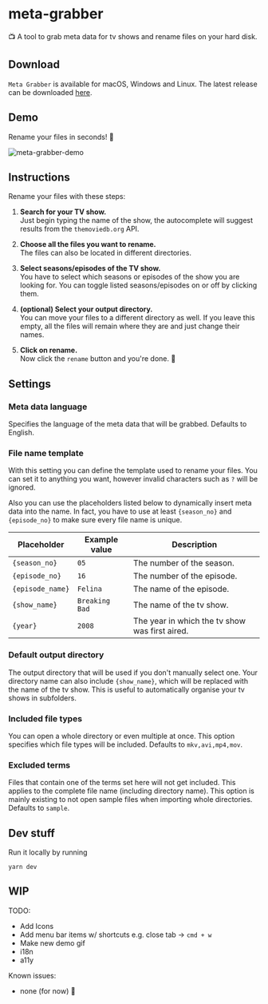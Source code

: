 # meta-grabber

📺 A tool to grab meta data for tv shows and rename files on your hard disk.

## Download

`Meta Grabber` is available for macOS, Windows and Linux.
The latest release can be downloaded [here](https://github.com/andreaswilli/meta-grabber/releases/latest).

## Demo
Rename your files in seconds! 🚀

![meta-grabber-demo](https://user-images.githubusercontent.com/17298270/45350375-ed4fbf00-b5b3-11e8-8cc2-a59e157a7205.gif)

## Instructions
Rename your files with these steps:

1. **Search for your TV show.**  
   Just begin typing the name of the show, the autocomplete will suggest results from the `themoviedb.org` API.

1. **Choose all the files you want to rename.**  
   The files can also be located in different directories.

1. **Select seasons/episodes of the TV show.**  
   You have to select which seasons or episodes of the show you are looking for. You can toggle listed seasons/episodes on or off by clicking them.

1. **(optional) Select your output directory.**  
   You can move your files to a different directory as well. If you leave this empty, all the files will remain where they are and just change their names.

1. **Click on rename.**  
   Now click the `rename` button and you're done. 🎉

## Settings

### Meta data language
Specifies the language of the meta data that will be grabbed. Defaults to English.

### File name template
With this setting you can define the template used to rename your files. You can set it to anything you want, however invalid characters such as `?` will be ignored.

Also you can use the placeholders listed below to dynamically insert meta data into the name. In fact, you have to use at least `{season_no}` and `{episode_no}` to make sure every file name is unique.

Placeholder | Example value | Description
--- | --- | ---
`{season_no}` | `05` | The number of the season.
`{episode_no}` | `16` | The number of the episode.
`{episode_name}` | `Felina` | The name of the episode.
`{show_name}` | `Breaking Bad` | The name of the tv show.
`{year}` | `2008` | The year in which the tv show was first aired.

### Default output directory
The output directory that will be used if you don't manually select one. Your directory name can also include `{show_name}`, which will be replaced with the name of the tv show. This is useful to automatically organise your tv shows in subfolders.

### Included file types
You can open a whole directory or even multiple at once. This option specifies which file types will be included. Defaults to `mkv,avi,mp4,mov`.

### Excluded terms
Files that contain one of the terms set here will not get included. This applies to the complete file name (including directory name). This option is mainly existing to not open sample files when importing whole directories. Defaults to `sample`.

## Dev stuff
Run it locally by running
```
yarn dev
```

## WIP
TODO:
* Add Icons
* Add menu bar items w/ shortcuts e.g. close tab -> `cmd + w`
* Make new demo gif
* i18n
* a11y

Known issues:
* none (for now) 🎉
